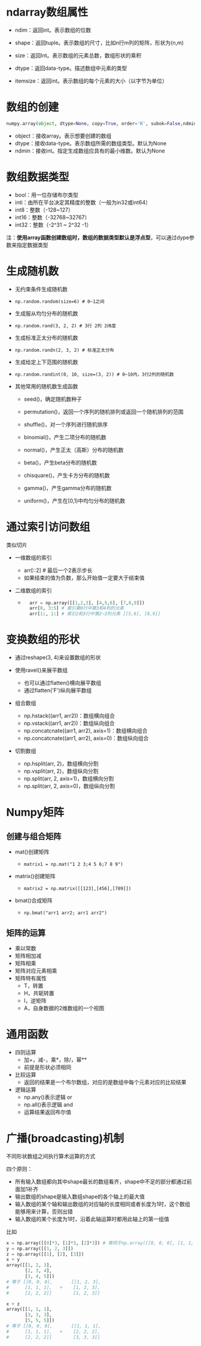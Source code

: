 # ndarray数组属性

+ ndim：返回int。表示数组的位数
+ shape：返回tuple。表示数组的尺寸，比如n行m列的矩阵，形状为(n,m)

+ size：返回Int。表示数组的元素总数，数组形状的乘积
+ dtype：返回data-type。描述数组中元素的类型
+ itemsize：返回int。表示数组的每个元素的大小（以字节为单位）



# 数组的创建

```python
numpy.array(object, dtype=None, copy=True, order='K', subok=False,ndmin=0)
```

+ object：接收array。表示想要创建的数组
+ dtype：接收data-type。表示数组所需的数组类型。默认为None
+ ndmin：接收int。指定生成数组应具有的最小维数。默认为None



# 数组数据类型

+ bool：用一位存储布尔类型
+ inti：由所在平台决定其精度的整数（一般为in32或int64）
+ int8：整数（-128~127）
+ int16：整数（-32768~32767）
+ int32：整数（-2^31 ~ 2^32 -1）



注：**使用array函数创建数组时，数组的数据类型默认是浮点型**，可以通过dype参数来指定数据类型



# 生成随机数

+ 无约束条件生成随机数
    
+ `np.random.random(size=6) # 0~1之间`
    
+ 生成服从均匀分布的随机数
    
+ `np.random.rand(3, 2, 2) # 3行 2列 2纬度`
    
+ 生成标准正太分布的随机数
    
+ `np.random.randn(2, 3, 2) # 标准正太分布`
    
+ 生成给定上下范围的随机数
    
+ `np.random.randint(0, 10, size=(3, 2)) # 0~10内，3行2列的随机数`
    
+ 其他常用的随机数生成函数

    + seed()，确定随机数种子

    + permutation()，返回一个序列的随机排列或返回一个随机排列的范围

    + shuffle()，对一个序列进行随机排序

    + binomial()，产生二项分布的随机数

    + normal()，产生正太（高斯）分布的随机数

    + beta()，产生beta分布的随机数

    + chisquare()，产生卡方分布的随机数

    + gamma()，产生gamma分布的随机数

    + uniform()，产生在[0,1)中均匀分布的随机数

        

# 通过索引访问数组

类似切片

+ 一维数组的索引
    + arr[::2] # 最后一个2表示步长
    + 如果结束的值为负数，那么开始值一定要大于结束值

+ 二维数组的索引

    + ```python
        arr = np.array([[1,2,3], [4,5,6], [7,8,9]])
        arr[0, 3:5] # 索引第0行中第3和4列的元素
        arr[1:, 1:] # 索引2和3行中第2~3列元素 [[5,6], [8,9]]
        ```



# 变换数组的形状

+ 通过reshape(3, 4)来设置数组的形状

+ 使用ravel()来展平数组 
    + 也可以通过flatten()横向展平数组
    + 通过flatten('F')纵向展平数组

+ 组合数组
    + np.hstack((arr1, arr2))：数组横向组合
    + np.vstack((arr1, arr2))：数组纵向组合
    + np.concatcnate((arr1, arr2), axis=1)：数组横向组合
    + np.concatcnate((arr1, arr2), axis=0)：数组纵向组合

+ 切割数组
    + np.hsplit(arr, 2)，数组横向分割
    + np.vsplit(arr, 2)，数组纵向分割
    + np.split(arr, 2, axis=1)，数组横向分割
    + np.split(arr, 2, axis=0)，数组纵向分割



# Numpy矩阵

## 创建与组合矩阵

+ mat()创建矩阵
    + `matrix1 = np.mat("1 2 3;4 5 6;7 8 9")`
+ matrix()创建矩阵
    + `matrix2 = np.matrix([[123],[456],[789]]) `

+ bmat()合成矩阵
    + `np.bmat("arr1 arr2; arr1 arr2")`



## 矩阵的运算

+ 乘以常数
+ 矩阵相加减
+ 矩阵相乘
+ 矩阵对应元素相乘
+ 矩阵特有属性
    + T，转置
    + H，共轭转置
    + I，逆矩阵
    + A，自身数据的2维数组的一个视图



# 通用函数

+ 四则运算
    + 加+，减-，乘*，除/，幂**
    + 前提是形状必须相同
+ 比较运算
    + 返回的结果是一个布尔数组，对应的是数组中每个元素对应的比较结果
+ 逻辑运算
    + np.any()表示逻辑 or
    + np.all()表示逻辑 and
    + 运算结果返回布尔值



# 广播(broadcasting)机制

不同形状数组之间执行算术运算的方式

四个原则：

+ 所有输入数组都向其中shape最长的数组看齐，shape中不足的部分都通过前面加1补齐
+ 输出数组的shape是输入数组shape的各个轴上的最大值
+ 输入数组的某个轴和输出数组的对应轴的长度相同或者长度为1时，这个数组能够用来计算，否则出错
+ 输入数组的某个长度为1时，沿着此轴运算时都用此轴上的第一组值

比如

```python
x = np.array([[0]*3, [1]*3, [2]*3]) # 等同于np.array([[0, 0, 0], [1, 1, 1], [2, 2, 2]])
y = np.array([[1, 2, 3]])
z = np.array([[1], [2], [3]])
x + y
array([[1, 2, 3],
       [2, 3, 4],
       [3, 4, 5]])
# 等于 [[0, 0, 0],       [[1, 2, 3],
# 	   [1, 1, 1],   +    [1, 2, 3],
#	   [2, 2, 2]]		 [1, 2, 3]]

x + z
array([[1, 1, 1],
       [3, 3, 3],
       [5, 5, 5]])
# 等于 [[0, 0, 0],       [[1, 1, 1],
# 	   [1, 1, 1],   +    [2, 2, 2],
#	   [2, 2, 2]]		 [3, 3, 3]]
```


